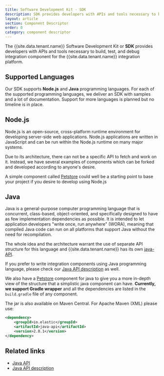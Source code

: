 ```yaml
---
title: Software Development Kit - SDK
description: SDK provides developers with APIs and tools necessary to build, test, and debug integration component for the integration platform.
layout: article
section: Component Descriptor
order: 0
category: component descriptor
---
```


The {{site.data.tenant.name}} Software Development Kit or **SDK** provides
developers with APIs and tools necessary to build, test, and debug integration
component for the {{site.data.tenant.name}} integration platform.

## Supported Languages

Our SDK supports **Node.js** and **Java** programming languages.
For each of the supported programming languages, we deliver an SDK with samples
and a lot of documentation. Support for more languages is planned but no timeline
is in place.

## Node.js

Node.js is an open-source, cross-platform runtime environment for developing
server-side web applications. Node.js applications are written in JavaScript and
can be run within the Node.js runtime on many major systems.

Due to its architecture, there can not be a specific API to fetch and work on it.
Instead, we have several examples of components which can be forked and developed
according to anyone's desire.

A simple component called [Petstore]({{site.data.tenant.petStoreSourceNodeJS}})
could well be a starting point to base your project if you desire to develop using Node.js

## Java

Java is a general-purpose computer programming language that is concurrent,
class-based, object-oriented, and specifically designed to have as few
implementation dependencies as possible. It is intended to let application
developers "write once, run anywhere" (WORA), meaning that compiled Java code
can run on all platforms that support Java without the need for recompilation.

The whole idea and the architecture warrant the use of separate API structure
for this language and {{site.data.tenant.name}} has its own [java-API]({{site.data.tenant.javaAPISource}}).

If you prefer to write integration components using Java programming language,
please check our [Java API description]({{site.data.tenant.javaAPIDocs}}) as well.

We also have a [Petstore]({{site.data.tenant.petStoreSourceJava}})
component for java to give you a more in-depth view of the structure that a
simplistic java component can have. **Currently, we support Gradle wrapper** and
all the dependencies are listed in the `build.gradle` file of any component.

The jar is also available on Maven Central. For Apache Maven (XML) please use:

```xml
<dependency>
    <groupId>io.elastic</groupId>
    <artifactId>java-api</artifactId>
    <version>2.0.1</version>
</dependency>
```
## Related links

- [Java API]({{site.data.tenant.javaAPISource}})
- [Java API description]({{site.data.tenant.javaAPIDocs}})
